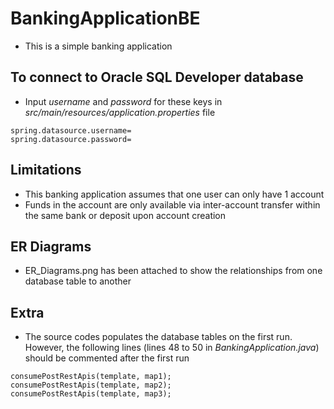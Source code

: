 # BankingApplicationBE
- This is a simple banking application
## To connect to Oracle SQL Developer database
- Input *username* and *password* for these keys in *src/main/resources/application.properties* file
```
spring.datasource.username=
spring.datasource.password=
```
## Limitations
- This banking application assumes that one user can only have 1 account
- Funds in the account are only available via inter-account transfer within the same bank or deposit upon account creation

## ER Diagrams
- ER_Diagrams.png has been attached to show the relationships from one database table to another

## Extra
- The source codes populates the database tables on the first run. However, the following lines (lines 48 to 50 in *BankingApplication.java*) should be commented after the first run
```
consumePostRestApis(template, map1);
consumePostRestApis(template, map2);
consumePostRestApis(template, map3);
```
